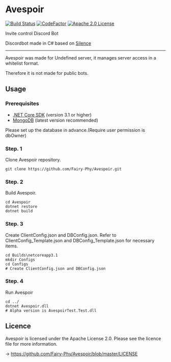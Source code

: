 # Avespoir

[![Build Status](https://travis-ci.com/Fairy-Phy/Avespoir.svg?branch=master)](https://travis-ci.com/Fairy-Phy/Avespoir)
[![CodeFactor](https://www.codefactor.io/repository/github/fairy-phy/avespoir/badge)](https://www.codefactor.io/repository/github/fairy-phy/avespoir)
[![Apache 2.0 License](https://img.shields.io/badge/License-Apache%202.0-red.svg)](https://github.com/Fairy-Phy/Avespoir/blob/master/LICENSE)

Invite control Discord Bot

Discordbot made in C# based on [Silence](https://github.com/Fairy-Phy/Silence)

***

Avespoir was made for Undefined server, it manages server access in a whitelist format.

Therefore it is not made for public bots.

## Usage

### **Prerequisites**

* [.NET Core SDK](https://dotnet.microsoft.com/download) (version 3.1 or higher)
* [MongoDB](https://www.mongodb.com/download-center/community) (latest version recommended)

Please set up the database in advance.(Require user permission is dbOwner)

### **Step. 1**

Clone Avespoir repository.

```
git clone https://github.com/Fairy-Phy/Avespoir.git
```

### **Step. 2**

Build Avespoir.

```
cd Avespoir
dotnet restore
dotnet build
```

### **Step. 3**

Create ClientConfig.json and DBConfig.json. Refer to ClientConfig_Template.json and DBConfig_Template.json for necessary items.

```
cd Builds\netcoreapp3.1
mkdir Configs
cd Configs
# Create ClientConfig.json and DBConfig.json
```

### **Step. 4**

Run Avespoir

```
cd ../
dotnet Avespoir.dll
# Alpha version is AvespoirTest.Test.dll
```

## Licence
Avespoir is licensed under the Apache License 2.0. Please see the licence file for more information.

-> https://github.com/Fairy-Phy/Avespoir/blob/master/LICENSE